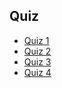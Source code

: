 ## Quiz

* [Quiz 1](https://docs.google.com/forms/d/e/1FAIpQLScmhm1O6ec2dTxSYILN8UUUrGJYAQoCK_vTFmC6LOxH24wJAQ/viewscore?viewscore=AE0zAgBqS0PSQa0xEkQGwp3jntifPxaSuTlPyQpWhliL_GFqawP-X5ARMLBXNw_E4Q)
* [Quiz 2](https://docs.google.com/forms/d/e/1FAIpQLScwP-qD5j6QcLHbs6eutOqYNnhiMmfy1y7ITDFYzexg6B6F0Q/viewscore?viewscore=AE0zAgBh0HrOiq1jjHXVe61G7D9hMoEBTU1GB45RnROfmq3h5UxHMb48g53dsf3jQA)
* [Quiz 3](https://docs.google.com/forms/d/e/1FAIpQLScRNKdOhDDRNN-1WPwB7Z-yUn0Hpj8HdGHCMBAwyjZNKEfABA/viewscore?viewscore=AE0zAgBwWfb2HpzCENd4wruvB7t7ymqRclf2GozQPwkf2GQd8bogPO9cmXJtzxsmug)
* [Quiz 4](https://docs.google.com/forms/d/e/1FAIpQLSdR5KfRXHb-LPzc24KxmULgsTUCTQNozlxLNU1oz1dWFIHg8Q/viewscore?viewscore=AE0zAgAtEOQanalB3ssyj2Jd0s_pe2csPLcB3w5VoLKoYoBJrAdVqJH0pnVU4WvzpA)
